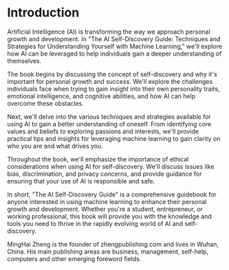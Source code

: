 # Introduction

Artificial Intelligence (AI) is transforming the way we approach personal growth and development. In "The AI Self-Discovery Guide: Techniques and Strategies for Understanding Yourself with Machine Learning," we'll explore how AI can be leveraged to help individuals gain a deeper understanding of themselves.

The book begins by discussing the concept of self-discovery and why it's important for personal growth and success. We'll explore the challenges individuals face when trying to gain insight into their own personality traits, emotional intelligence, and cognitive abilities, and how AI can help overcome these obstacles.

Next, we'll delve into the various techniques and strategies available for using AI to gain a better understanding of oneself. From identifying core values and beliefs to exploring passions and interests, we'll provide practical tips and insights for leveraging machine learning to gain clarity on who you are and what drives you.

Throughout the book, we'll emphasize the importance of ethical considerations when using AI for self-discovery. We'll discuss issues like bias, discrimination, and privacy concerns, and provide guidance for ensuring that your use of AI is responsible and safe.

In short, "The AI Self-Discovery Guide" is a comprehensive guidebook for anyone interested in using machine learning to enhance their personal growth and development. Whether you're a student, entrepreneur, or working professional, this book will provide you with the knowledge and tools you need to thrive in the rapidly evolving world of AI and self-discovery.

MingHai Zheng is the founder of zhengpublishing.com and lives in Wuhan, China. His main publishing areas are business, management, self-help, computers and other emerging foreword fields.
